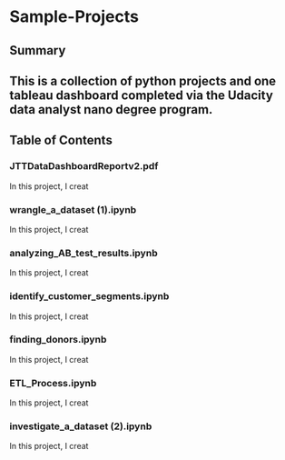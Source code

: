 # Sample-Projects

## Summary
This is a collection of python projects and one tableau dashboard completed via the Udacity data analyst nano degree program.
---------------------------
## Table of Contents
### JTTDataDashboardReportv2.pdf
In this project, I creat

### wrangle_a_dataset (1).ipynb
In this project, I creat

### analyzing_AB_test_results.ipynb
In this project, I creat

### identify_customer_segments.ipynb
In this project, I creat

### finding_donors.ipynb
In this project, I creat

### ETL_Process.ipynb
In this project, I creat

### investigate_a_dataset (2).ipynb
In this project, I creat



